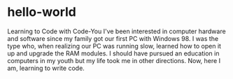 # hello-world
Learning to Code with Code-You
I've been interested in computer hardware and software since my family got our first PC with Windows 98. I was the type who, when realizing our PC was running slow, learned how to open it up and upgrade the RAM modules. I should have pursued an education in computers in my youth but my life took me in other directions. Now, here I am, learning to write code.
